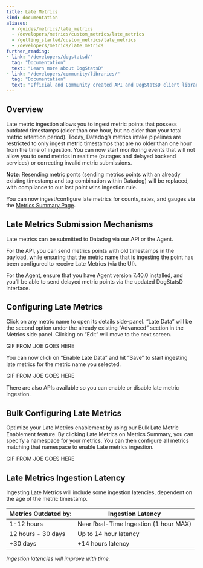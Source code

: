```yaml
---
title: Late Metrics
kind: documentation
aliases:
  - /guides/metrics/late_metrics
  - /developers/metrics/custom_metrics/late_metrics
  - /getting_started/custom_metrics/late_metrics
  - /developers/metrics/late_metrics
further_reading:
- link: "/developers/dogstatsd/"
  tag: "Documentation"
  text: "Learn more about DogStatsD"
- link: "/developers/community/libraries/"
  tag: "Documentation"
  text: "Official and Community created API and DogStatsD client libraries"
---
```


## Overview

Late metric ingestion allows you to ingest metric points that possess outdated timestamps (older than one hour, but no older than your total metric retention period). Today, Datadog’s metrics intake pipelines are restricted to only ingest metric timestamps that are no older than one hour from the time of ingestion. You can now start monitoring events that will not allow you to send metrics in realtime (outages and delayed backend services) or correcting invalid metric submissions.

**Note**: Resending metric ponts (sending metrics points with an already existing timestamp and tag combination within Datadog) will be replaced, with compliance to our last point wins ingestion rule.

You can now ingest/configure late metrics for counts, rates, and gauges via the [Metrics Summary Page][1].

## Late Metrics Submission Mechanisms

Late metrics can be submitted to Datadog via our API or the Agent. 

For the API, you can send metrics points with old timestamps in the payload, while ensuring that the metric name that is ingesting the point has been configured to receive Late Metrics (via the UI). 

For the Agent, ensure that you have Agent version 7.40.0 installed, and you’ll be able to send delayed metric points via the updated DogStatsD interface. 

## Configuring Late Metrics

Click on any metric name to open its details side-panel. “Late Data” will be the second option under the already existing “Advanced” section in the Metrics side panel. Clicking on “Edit” will move to the next screen. 

GIF FROM JOE GOES HERE

You can now click on “Enable Late Data” and hit “Save” to start ingesting late metrics for the metric name you selected.

GIF FROM JOE GOES HERE

There are also APIs available so you can enable or disable late metric ingestion.

## Bulk Configuring Late Metrics

Optimize your Late Metrics enablement by using our Bulk Late Metric Enablement feature. By clicking Late Metrics on Metrics Summary, you can specify a namespace for your metrics. You can then configure all metrics matching that namespace to enable Late metrics ingestion.

GIF FROM JOE GOES HERE

## Late Metrics Ingestion Latency

Ingesting Late Metrics will include some ingestion latencies, dependent on the age of the metric timestamp. 

| Metrics Outdated by: | Ingestion Latency                     |
|----------------------|---------------------------------------|
| 1-12 hours           | Near Real-Time Ingestion (1 hour MAX) |
| 12 hours - 30 days   | Up to 14 hour latency                 |
| +30 days             | +14 hours latency                     |

*Ingestion latencies will improve with time.*

[1]: /metrics/summary/